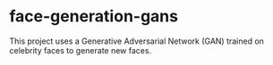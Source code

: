 # face-generation-gans
This project uses a Generative Adversarial Network (GAN) trained on celebrity faces to generate new faces. 
